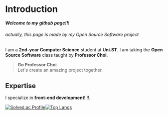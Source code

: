 # Introduction

**_Welcome to my github page!!!_**

###### actually, this page is made by my Open Source Software project

I am a **2nd-year Computer Science** student at **Uni.ST**. I am taking the **Open Source Software** class taught by **Professor Choi**.

> **Go Professor Choi**  
> Let's create an amazing project together.

## Expertise

I specialize in **front-end development**!!!!.

[![Solved.ac Profile](http://mazassumnida.wtf/api/v2/generate_badge?boj=lsi04)](https://solved.ac/lsi04/)[![Top Langs](https://github-readme-stats.vercel.app/api/top-langs/?username=guapa0girl&langs_count=10&layout=compact&theme=default)](https://github.com/guapa0girl/Seoin_Lee)
